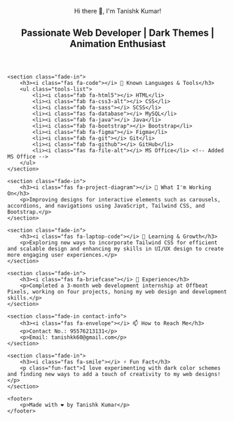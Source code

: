 <header>
        <div class="typing-container">
            Hi there 👋, I'm Tanishk Kumar!
        </div>
        <h2>Passionate Web Developer | Dark Themes | Animation Enthusiast</h2>
    </header>

    <section class="fade-in">
        <h3><i class="fas fa-code"></i> 🔧 Known Languages & Tools</h3>
        <ul class="tools-list">
            <li><i class="fab fa-html5"></i> HTML</li>
            <li><i class="fab fa-css3-alt"></i> CSS</li>
            <li><i class="fab fa-sass"></i> SCSS</li>
            <li><i class="fas fa-database"></i> MySQL</li>
            <li><i class="fab fa-java"></i> Java</li>
            <li><i class="fab fa-bootstrap"></i> Bootstrap</li>
            <li><i class="fab fa-figma"></i> Figma</li>
            <li><i class="fab fa-git"></i> Git</li>
            <li><i class="fab fa-github"></i> GitHub</li>
            <li><i class="fas fa-file-alt"></i> MS Office</li> <!-- Added MS Office -->
        </ul>
    </section>

    <section class="fade-in">
        <h3><i class="fas fa-project-diagram"></i> 🚀 What I'm Working On</h3>
        <p>Improving designs for interactive elements such as carousels, accordions, and navigations using JavaScript, Tailwind CSS, and Bootstrap.</p>
    </section>

    <section class="fade-in">
        <h3><i class="fas fa-laptop-code"></i> 🌱 Learning & Growth</h3>
        <p>Exploring new ways to incorporate Tailwind CSS for efficient and scalable design and enhancing my skills in UI/UX design to create more engaging user experiences.</p>
    </section>

    <section class="fade-in">
        <h3><i class="fas fa-briefcase"></i> 💼 Experience</h3>
        <p>Completed a 3-month web development internship at Offbeat Pixels, working on four projects, honing my web design and development skills.</p>
    </section>

    <section class="fade-in contact-info">
        <h3><i class="fas fa-envelope"></i> 📫 How to Reach Me</h3>
        <p>Contact No.: 95576213131</p>
        <p>Email: tanishkk60@gmail.com</p>
    </section>

    <section class="fade-in">
        <h3><i class="fas fa-smile"></i> ⚡ Fun Fact</h3>
        <p class="fun-fact">I love experimenting with dark color schemes and finding new ways to add a touch of creativity to my web designs!</p>
    </section>

    <footer>
        <p>Made with ❤️ by Tanishk Kumar</p>
    </footer>

